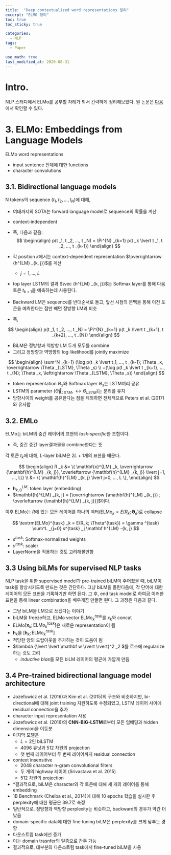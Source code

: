 ```yaml
---
title:  "Deep contextualized word representations 정리"
excerpt: "ELMO 정리"
toc: true
toc_sticky: true

categories:
  - NLP
tags:
  - Paper

use_math: true
last_modified_at: 2020-08-31
---
```


# Intro.

NLP 스터디에서 ELMo를 공부할 차례가 되서 간략하게 정리해보았다. 원 논문은 [다음](https://arxiv.org/abs/1802.05365)에서 확인할 수 있다.

# 3. ELMo: Embeddings from Language Models

ELMo word representations
- input sentence 전체에 대한 functions
- character convolutions

## 3.1. Bidirectional language models

N tokens의 sequence ($t _1, t _2, ..., t _N$)에 대해, 
- 여태까지의 SOTA는 forward language model로 sequence의 확률을 계산
- context-independent
- 즉, 다음과 같음:
$$
\begin{align}
p(t _1, t _2, ..., t _N) = \Pi^{N} _{k=1} p(t _k \lvert t _1, t _2, ..., t _{k-1})
\end{align}
$$

- 각 position $k$에서는 context-dependent representation $\overrightarrow {h^{LM} _{k, j}}$를 계산
  - $j=1, ..., L$
- top layer LSTM의 결과 $\vec {h^{LM} _{k, j}}$는 Softmax layer를 통해 다음 토큰 $t _{k+1}$을 예측하는데 사용된다.

- Backward LM은 sequence를 반대순서로 돌고, 앞선 시점의 문맥을 통해 이전 토큰을 예측한다는 점만 빼면 정방향 LM과 비슷
- 즉,  

$$
\begin{align}
p(t _1, t _2, ..., t _N) = \Pi^{N} _{k=1} p(t _k \lvert t _{k+1}, t _{k+2}, ..., t _{N})
\end{align}
$$

- BiLM은 정방향과 역방향 LM 두개 모두를 combine
- 그리고 정방향과 역방향의 log likelihood를 jointly maximize  

$$
\begin{align}
\sum^N _{k=1} (\log p(t _k \lvert t_1, ..., t _{k-1}; \Theta _x, \overrightarrow \Theta _{LSTM}, \Theta _s) \\
+(\log p(t _k \lvert t _{k+1}, ..., t _{N}; \Theta _x, \leftrightarrow \Theta _{LSTM}, \Theta _s))
\end{align}
$$

- token representation $\Theta _x$와 Softmax layer $\Theta _s$는 LSTM끼리 공유 
- LSTM의 parameter ($\overrightarrow \Theta _{LSTM}, \leftrightarrow \Theta _{LSTM}$)는 분리를 유지
- 방향사이의 weight를 공유한다는 점을 제외하면 전체적으로 Peters et al. (2017)와 유사함

## 3.2. EMLo

ELMo는 biLM의 중간 레이어의 표현의 *task-specific*한 조합이다. 
- 즉, 중간 중간 layer결과물을 combine한다는 뜻

각 토큰 $t _k$에 대해, *L*-layer biLM은 $2L+1$개의 표현을 배운다.  

$$
\begin{align}
R _k &= \{ \mathbf{x}^{LM} _k, \overrightarrow {\mathbf{h}^{LM} _{k, j}}, \overleftarrow {\mathbf{h}^{LM} _{k, j}} \lvert j=1, ..., L\} \\
&= \{ \mathbf{h}^{LM} _{k, j} \lvert j=0, ..., L \},
\end{align}
$$

- $\mathbf{h}^{LM} _{k, 0}$: token layer (embedding) 
- $\mathbf{h}^{LM} _{k, j} = [\overrightarrow {\mathbf{h}^{LM} _{k, j}} ; \overleftarrow {\mathbf{h}^{LM} _{k, j}}]$이다.

이후 ELMo는 *R*에 있는 모든 레이어를 하나의 벡터($\textrm{ELMo} _k = E(R _k; \mathbf{\Theta} _e$)로 collapse

$$
\textrm{ELMo}^{task} _k = E(R_k; \Theta^{task}) = \gamma ^{task} \sum^L _{j=0} s^{task} _j \mathbf h^{LM} -{k, j}
$$

- $s^{task}$: Softmax-normalized weights
- $\gamma ^{task}$: scaler
- LayerNorm을 적용하는 것도 고려해볼만함

## 3.3 Using biLMs for supervised NLP tasks

NLP task을 위한 supervised model과 pre-trained biLM이 주어졌을 때, biLM이 task를 향상시키도록 만드는 것은 간단하다. 그냥 biLM을 돌린다음에, 각 단어에 대한 레이어의 모든 표현을 기록하기만 하면 된다. 그 후, end task model로 하여금 이러한 표현을 통해 linear combination을 배우게끔 만들면 된다. 그 과정은 다음과 같다.
- 그냥 biLM을 LM으로 쓰겠다는 이야기
- biLM을 freeze하고, ELMo vector $\textrm{ELMo}^{task} _k$를 $x _k$와 concat
- ELMo$[\mathbf x _k; \textrm{ELMo}^{task} _k]$은 새로운 representation이 됨
- $\mathbf h _k$을 $[\mathbf h _k; \textrm{ELMo}^{task} _k]$
- 적당한 양의 드랍아웃을 추가하는 것이 도움이 됨
- $\lambda {\lvert \lvert \mathbf w \rvert \rvert}^2 _2 $를 로스에 regularize하는 것도 고려 
  - *inductive bias*를 모든 biLM 레이어의 평균에 가깝게 만듬

## 3.4 Pre-trained bidirectional language model architecture

- Jozefowicz et al. (2016)과 Kim et al. (2015)의 구조와 비슷하지만, bi-directional에 대해 joint training 지원하도록 수정되었고, LSTM 레이어 사이에 residual connection을 추가
- character input representation 사용
- Jozefowicz et al. (2016)의 **CNN-BIG-LSTM**로부터 모든 임베딩과 hidden dimension을 이등분
- 마지막 모델은 
  - $L=2$인 biLSTM
  - 4096 유닛과 512 차원의 projection
  - 첫 번째 레이어부터 두 번째 레이어까지 residual connection
- context insensitive
  - 2048 character n-gram convolutional filters
  - 두 개의 highway 레이어 (Srivastava et al. 2015)
  - 512 차원의 projection 
- *결과적으로, biLM은 character와 각 토큰에 대해 세 개의 레이어를 통해 embedding 
- 1B Benchmark (Chelba et al., 2014)에 대해 10 epochs 학습을 실시한 후 perplexity에 대한 평균은 39.7로 측정
- 일반적으로, 정방향과 역방향 perplexity는 비슷하고, backward의 경우가 약간 더 낮음
- domain-specific data에 대한 fine tuning biLM은 perplexity를 크게 낮추는 경향
- 다운스트림 task에선 증가
- 이는 domain trasnfer의 일종으로 간주 가능
- 결과적으로, 대부분의 다운스트림 task에서 fine-tuned biLM을 사용